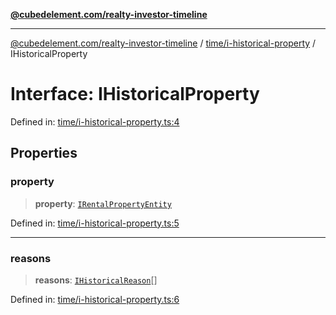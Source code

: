 [**@cubedelement.com/realty-investor-timeline**](../../../index.md)

---

[@cubedelement.com/realty-investor-timeline](../../../modules.md) / [time/i-historical-property](../index.md) / IHistoricalProperty

# Interface: IHistoricalProperty

Defined in: [time/i-historical-property.ts:4](https://github.com/kvernon/realty-investor-timeline/blob/c7446a8a5576468ac5874a2dd8323180fa97a55b/src/time/i-historical-property.ts#L4)

## Properties

### property

> **property**: [`IRentalPropertyEntity`](../../../properties/i-rental-property-entity/interfaces/IRentalPropertyEntity.md)

Defined in: [time/i-historical-property.ts:5](https://github.com/kvernon/realty-investor-timeline/blob/c7446a8a5576468ac5874a2dd8323180fa97a55b/src/time/i-historical-property.ts#L5)

---

### reasons

> **reasons**: [`IHistoricalReason`](../../i-historical-reason/interfaces/IHistoricalReason.md)[]

Defined in: [time/i-historical-property.ts:6](https://github.com/kvernon/realty-investor-timeline/blob/c7446a8a5576468ac5874a2dd8323180fa97a55b/src/time/i-historical-property.ts#L6)
